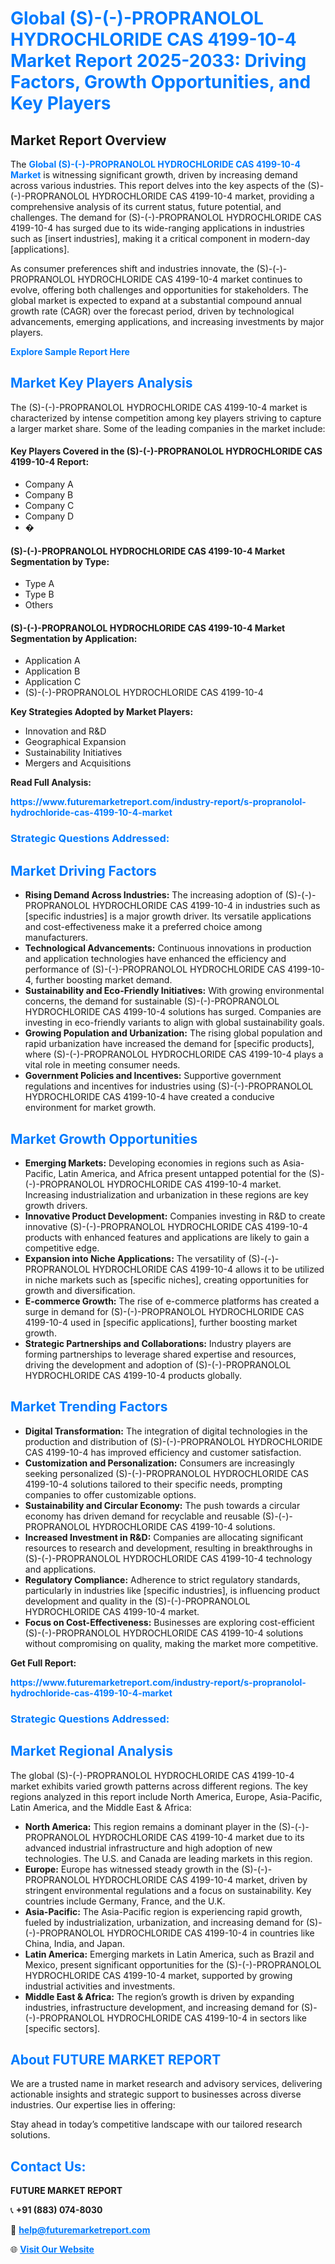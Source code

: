 <h1 style="color: #007BFF;">Global (S)-(-)-PROPRANOLOL HYDROCHLORIDE CAS 4199-10-4 Market Report 2025-2033: Driving Factors, Growth Opportunities, and Key Players</h1>

<section id="overview">
<h2>Market Report Overview</h2>
<p>The <a href="https://www.futuremarketreport.com/industry-report/s-propranolol-hydrochloride-cas-4199-10-4-market" style="color: #007BFF; text-decoration: none;"><strong>Global (S)-(-)-PROPRANOLOL HYDROCHLORIDE CAS 4199-10-4 Market</strong></a> is witnessing significant growth, driven by increasing demand across various industries. This report delves into the key aspects of the (S)-(-)-PROPRANOLOL HYDROCHLORIDE CAS 4199-10-4 market, providing a comprehensive analysis of its current status, future potential, and challenges. The demand for (S)-(-)-PROPRANOLOL HYDROCHLORIDE CAS 4199-10-4 has surged due to its wide-ranging applications in industries such as [insert industries], making it a critical component in modern-day [applications].</p>
<p>As consumer preferences shift and industries innovate, the (S)-(-)-PROPRANOLOL HYDROCHLORIDE CAS 4199-10-4 market continues to evolve, offering both challenges and opportunities for stakeholders. The global market is expected to expand at a substantial compound annual growth rate (CAGR) over the forecast period, driven by technological advancements, emerging applications, and increasing investments by major players.</p>
</section>

<section id="overview">
<p><a href="https://www.futuremarketreport.com/request-sample/reportId=112577" style="color: #007BFF; text-decoration: none;"><strong>Explore Sample Report Here</strong></a></p>
</section>

<section id="key-players">
<h2 style="color: #007BFF;">Market Key Players Analysis</h2>
<p>The (S)-(-)-PROPRANOLOL HYDROCHLORIDE CAS 4199-10-4 market is characterized by intense competition among key players striving to capture a larger market share. Some of the leading companies in the market include:</p>
<h4>Key Players Covered in the (S)-(-)-PROPRANOLOL HYDROCHLORIDE CAS 4199-10-4 Report:</h4>
<ul><li>Company A</li><li>Company B</li><li>Company C</li><li>Company D</li><li>�</li></ul>
<h4>(S)-(-)-PROPRANOLOL HYDROCHLORIDE CAS 4199-10-4 Market Segmentation by Type:</h4>
<ul><li>Type A</li><li>Type B</li><li>Others</li></ul>

<h4>(S)-(-)-PROPRANOLOL HYDROCHLORIDE CAS 4199-10-4 Market Segmentation by Application:</h4>
<ul><li>Application A</li><li>Application B</li><li>Application C</li><li>(S)-(-)-PROPRANOLOL HYDROCHLORIDE CAS 4199-10-4</li></ul>
<p><strong>Key Strategies Adopted by Market Players:</strong></p>
<ul>
<li>Innovation and R&D</li>
<li>Geographical Expansion</li>
<li>Sustainability Initiatives</li>
<li>Mergers and Acquisitions</li>
</ul>
</section>

<section>
<p><strong>Read Full Analysis: </strong></p><a href="https://www.futuremarketreport.com/industry-report/s-propranolol-hydrochloride-cas-4199-10-4-market" style="color: #007BFF; text-decoration: none;"><strong>https://www.futuremarketreport.com/industry-report/s-propranolol-hydrochloride-cas-4199-10-4-market</strong></a>
<h3 style="color: #007BFF;">Strategic Questions Addressed:</h3>
</section>

<section id="driving-factors">
<h2 style="color: #007BFF;">Market Driving Factors</h2>
<ul>
<li><strong>Rising Demand Across Industries:</strong> The increasing adoption of (S)-(-)-PROPRANOLOL HYDROCHLORIDE CAS 4199-10-4 in industries such as [specific industries] is a major growth driver. Its versatile applications and cost-effectiveness make it a preferred choice among manufacturers.</li>
<li><strong>Technological Advancements:</strong> Continuous innovations in production and application technologies have enhanced the efficiency and performance of (S)-(-)-PROPRANOLOL HYDROCHLORIDE CAS 4199-10-4, further boosting market demand.</li>
<li><strong>Sustainability and Eco-Friendly Initiatives:</strong> With growing environmental concerns, the demand for sustainable (S)-(-)-PROPRANOLOL HYDROCHLORIDE CAS 4199-10-4 solutions has surged. Companies are investing in eco-friendly variants to align with global sustainability goals.</li>
<li><strong>Growing Population and Urbanization:</strong> The rising global population and rapid urbanization have increased the demand for [specific products], where (S)-(-)-PROPRANOLOL HYDROCHLORIDE CAS 4199-10-4 plays a vital role in meeting consumer needs.</li>
<li><strong>Government Policies and Incentives:</strong> Supportive government regulations and incentives for industries using (S)-(-)-PROPRANOLOL HYDROCHLORIDE CAS 4199-10-4 have created a conducive environment for market growth.</li>
</ul>
</section>

<section id="growth-opportunities">
<h2 style="color: #007BFF;">Market Growth Opportunities</h2>
<ul>
<li><strong>Emerging Markets:</strong> Developing economies in regions such as Asia-Pacific, Latin America, and Africa present untapped potential for the (S)-(-)-PROPRANOLOL HYDROCHLORIDE CAS 4199-10-4 market. Increasing industrialization and urbanization in these regions are key growth drivers.</li>
<li><strong>Innovative Product Development:</strong> Companies investing in R&D to create innovative (S)-(-)-PROPRANOLOL HYDROCHLORIDE CAS 4199-10-4 products with enhanced features and applications are likely to gain a competitive edge.</li>
<li><strong>Expansion into Niche Applications:</strong> The versatility of (S)-(-)-PROPRANOLOL HYDROCHLORIDE CAS 4199-10-4 allows it to be utilized in niche markets such as [specific niches], creating opportunities for growth and diversification.</li>
<li><strong>E-commerce Growth:</strong> The rise of e-commerce platforms has created a surge in demand for (S)-(-)-PROPRANOLOL HYDROCHLORIDE CAS 4199-10-4 used in [specific applications], further boosting market growth.</li>
<li><strong>Strategic Partnerships and Collaborations:</strong> Industry players are forming partnerships to leverage shared expertise and resources, driving the development and adoption of (S)-(-)-PROPRANOLOL HYDROCHLORIDE CAS 4199-10-4 products globally.</li>
</ul>
</section>

<section id="trending-factors">
<h2 style="color: #007BFF;">Market Trending Factors</h2>
<ul>
<li><strong>Digital Transformation:</strong> The integration of digital technologies in the production and distribution of (S)-(-)-PROPRANOLOL HYDROCHLORIDE CAS 4199-10-4 has improved efficiency and customer satisfaction.</li>
<li><strong>Customization and Personalization:</strong> Consumers are increasingly seeking personalized (S)-(-)-PROPRANOLOL HYDROCHLORIDE CAS 4199-10-4 solutions tailored to their specific needs, prompting companies to offer customizable options.</li>
<li><strong>Sustainability and Circular Economy:</strong> The push towards a circular economy has driven demand for recyclable and reusable (S)-(-)-PROPRANOLOL HYDROCHLORIDE CAS 4199-10-4 solutions.</li>
<li><strong>Increased Investment in R&D:</strong> Companies are allocating significant resources to research and development, resulting in breakthroughs in (S)-(-)-PROPRANOLOL HYDROCHLORIDE CAS 4199-10-4 technology and applications.</li>
<li><strong>Regulatory Compliance:</strong> Adherence to strict regulatory standards, particularly in industries like [specific industries], is influencing product development and quality in the (S)-(-)-PROPRANOLOL HYDROCHLORIDE CAS 4199-10-4 market.</li>
<li><strong>Focus on Cost-Effectiveness:</strong> Businesses are exploring cost-efficient (S)-(-)-PROPRANOLOL HYDROCHLORIDE CAS 4199-10-4 solutions without compromising on quality, making the market more competitive.</li>
</ul>
</section>

<section>
<p><strong>Get Full Report: </strong></p><a href="https://www.futuremarketreport.com/industry-report/s-propranolol-hydrochloride-cas-4199-10-4-market" style="color: #007BFF; text-decoration: none;"><strong>https://www.futuremarketreport.com/industry-report/s-propranolol-hydrochloride-cas-4199-10-4-market</strong></a>
<h3 style="color: #007BFF;">Strategic Questions Addressed:</h3>
</section>


<section id="regional-analysis">
<h2 style="color: #007BFF;">Market Regional Analysis</h2>
<p>The global (S)-(-)-PROPRANOLOL HYDROCHLORIDE CAS 4199-10-4 market exhibits varied growth patterns across different regions. The key regions analyzed in this report include North America, Europe, Asia-Pacific, Latin America, and the Middle East & Africa:</p>
<ul>
<li><strong>North America:</strong> This region remains a dominant player in the (S)-(-)-PROPRANOLOL HYDROCHLORIDE CAS 4199-10-4 market due to its advanced industrial infrastructure and high adoption of new technologies. The U.S. and Canada are leading markets in this region.</li>
<li><strong>Europe:</strong> Europe has witnessed steady growth in the (S)-(-)-PROPRANOLOL HYDROCHLORIDE CAS 4199-10-4 market, driven by stringent environmental regulations and a focus on sustainability. Key countries include Germany, France, and the U.K.</li>
<li><strong>Asia-Pacific:</strong> The Asia-Pacific region is experiencing rapid growth, fueled by industrialization, urbanization, and increasing demand for (S)-(-)-PROPRANOLOL HYDROCHLORIDE CAS 4199-10-4 in countries like China, India, and Japan.</li>
<li><strong>Latin America:</strong> Emerging markets in Latin America, such as Brazil and Mexico, present significant opportunities for the (S)-(-)-PROPRANOLOL HYDROCHLORIDE CAS 4199-10-4 market, supported by growing industrial activities and investments.</li>
<li><strong>Middle East & Africa:</strong> The region’s growth is driven by expanding industries, infrastructure development, and increasing demand for (S)-(-)-PROPRANOLOL HYDROCHLORIDE CAS 4199-10-4 in sectors like [specific sectors].</li>
</ul>
</section>

<footer>
<h2 style="color: #007BFF;">About FUTURE MARKET REPORT</h2>
<p>We are a trusted name in market research and advisory services, delivering actionable insights and strategic support to businesses across diverse industries. Our expertise lies in offering:</p>

<p>Stay ahead in today’s competitive landscape with our tailored research solutions.</p>

<h2 style="color: #007BFF;">Contact Us:</h2>
<p><strong>FUTURE MARKET REPORT</strong></p>
<p>📞 <strong>+91 (883) 074-8030</strong></p>
<p>📧 <strong><a href="mailto:help@futuremarketreport.com" style="color: #007BFF;">help@futuremarketreport.com</a></strong></p>
<p>🌐 <strong><a href="https://www.futuremarketreport.com/" style="color: #007BFF;">Visit Our Website</a></strong></p>
</footer>